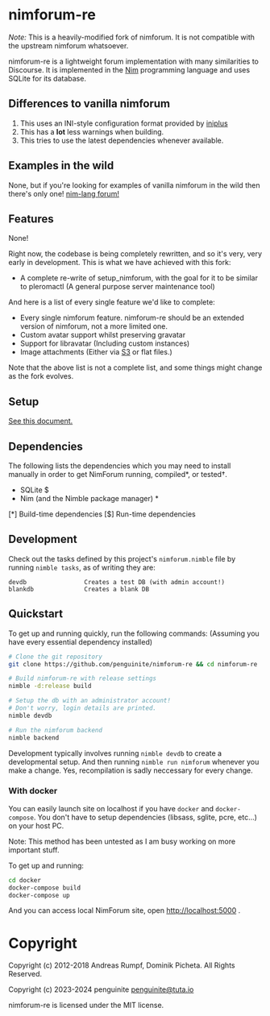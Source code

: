 # nimforum-re

*Note:* This is a heavily-modified fork of nimforum. It is not compatible with the upstream nimforum whatsoever.

nimforum-re is a lightweight forum implementation with many similarities to Discourse.
It is implemented in the [Nim](https://nim-lang.org) programming language and uses SQLite for its database.

## Differences to vanilla nimforum

1. This uses an INI-style configuration format provided by [iniplus](https://github.com/penguinite/iniplus.git)
2. This has a **lot** less warnings when building.
3. This tries to use the latest dependencies whenever available.

## Examples in the wild

None, but if you're looking for examples of vanilla nimforum in the wild then there's only one! [nim-lang forum!](https://forum.nim-lang.org)

## Features

None!

Right now, the codebase is being completely rewritten, and so it's very, very early in development.
This is what we have achieved with this fork:

* A complete re-write of setup_nimforum, with the goal for it to be similar to pleromactl (A general purpose server maintenance tool)

And here is a list of every single feature we'd like to complete:
* Every single nimforum feature. nimforum-re should be an extended version of nimforum, not a more limited one.
* Custom avatar support whilst preserving gravatar
* Support for libravatar (Including custom instances)
* Image attachments (Either via [S3](https://forum.nim-lang.org/t/8694#56729) or flat files.)

Note that the above list is not a complete list, and some things might change as the fork evolves.

## Setup

[See this document.](https://github.com/nim-lang/nimforum/blob/master/setup.md)

## Dependencies

The following lists the dependencies which you may need to install manually
in order to get NimForum running, compiled*, or tested†.

* SQLite $
* Nim (and the Nimble package manager) \*

[*] Build-time dependencies
[$] Run-time dependencies


## Development

Check out the tasks defined by this project's ``nimforum.nimble`` file by
running ``nimble tasks``, as of writing they are:

```
devdb                Creates a test DB (with admin account!)
blankdb              Creates a blank DB
```

## Quickstart

To get up and running quickly, run the following commands: (Assuming you have every essential dependency installed)

```bash
# Clone the git repository
git clone https://github.com/penguinite/nimforum-re && cd nimforum-re

# Build nimforum-re with release settings
nimble -d:release build

# Setup the db with an administrator account!
# Don't worry, login details are printed.
nimble devdb

# Run the nimforum backend
nimble backend
```

Development typically involves running `nimble devdb` to create a developmental setup.
And then running `nimble run nimforum` whenever you make a change.
Yes, recompilation is sadly neccessary for every change.

### With docker

You can easily launch site on localhost if you have `docker` and `docker-compose`.
You don't have to setup dependencies (libsass, sglite, pcre, etc...) on your host PC.

Note: This method has been untested as I am busy working on more important stuff.

To get up and running:

```bash
cd docker
docker-compose build
docker-compose up
```

And you can access local NimForum site, open [http://localhost:5000](http://localhost:5000) .

# Copyright

Copyright (c) 2012-2018 Andreas Rumpf, Dominik Picheta. All Rights Reserved.

Copyright (c) 2023-2024 penguinite <penguinite@tuta.io>

nimforum-re is licensed under the MIT license.
